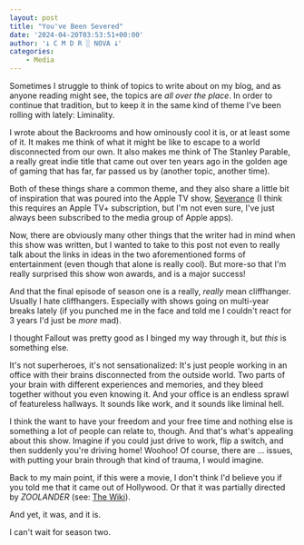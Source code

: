 ```yaml
---
layout: post
title: "You've Been Severed"
date: '2024-04-20T03:53:51+00:00'
author: '𐕣 C M D R ░ NOVA 𐕣'
categories:
    - Media
---
```


<!-- wp:paragraph -->
<p>Sometimes I struggle to think of topics to write about on my blog, and as anyone reading might see, the topics are <em>all over the place</em>. In order to continue that tradition, but to keep it in the same kind of theme I've been rolling with lately: Liminality.</p>
<!-- /wp:paragraph -->

<!-- wp:paragraph -->
<p>I wrote about the Backrooms and how ominously cool it is, or at least some of it. It makes me think of what it might be like to escape to a world disconnected from our own. It also makes me think of The Stanley Parable, a really great indie title that came out over ten years ago in the golden age of gaming that has far, far passed us by (another topic, another time).</p>
<!-- /wp:paragraph -->

<!-- wp:paragraph -->
<p>Both of these things share a common theme, and they also share a little bit of inspiration that was poured into the Apple TV show, <a href="https://tv.apple.com/us/show/severance/umc.cmc.1srk2goyh2q2zdxcx605w8vtx" target="_blank" rel="noreferrer noopener">Severance</a> (I think this requires an Apple TV+ subscription, but I'm not even sure, I've just always been subscribed to the media group of Apple apps).</p>
<!-- /wp:paragraph -->

<!-- wp:paragraph -->
<p>Now, there are obviously many other things that the writer had in mind when this show was written, but I wanted to take to this post not even to really talk about the links in ideas in the two aforementioned forms of entertainment (even though that alone is really cool). But more-so that I'm really surprised this show won awards, and is a major success!</p>
<!-- /wp:paragraph -->

<!-- wp:paragraph -->
<p>And that the final episode of season one is a really, <em>really</em> mean cliffhanger. Usually I hate cliffhangers. Especially with shows going on multi-year breaks lately (if you punched me in the face and told me I couldn't react for 3 years I'd just be <em>more</em> mad).</p>
<!-- /wp:paragraph -->

<!-- wp:paragraph -->
<p>I thought Fallout was pretty good as I binged my way through it, but <em>this</em> is something else.</p>
<!-- /wp:paragraph -->

<!-- wp:paragraph -->
<p>It's not superheroes, it's not sensationalized: It's just people working in an office with their brains disconnected from the outside world. Two parts of your brain with different experiences and memories, and they bleed together without you even knowing it. And your office is an endless sprawl of featureless hallways. It sounds like work, and it sounds like liminal hell.</p>
<!-- /wp:paragraph -->

<!-- wp:paragraph -->
<p>I think the want to have your freedom and your free time and nothing else is something a lot of people can relate to, though. And that's what's appealing about this show. Imagine if you could just drive to work, flip a switch, and then suddenly you're driving home! Woohoo! Of course, there are ... issues, with putting your brain through that kind of trauma, I would imagine.</p>
<!-- /wp:paragraph -->

<!-- wp:paragraph -->
<p>Back to my main point, if this were a movie, I don't think I'd believe you if you told me that it came out of Hollywood. Or that it was partially directed by <em>ZOOLANDER</em> (see: <a href="https://en.wikipedia.org/wiki/Severance_(TV_series)">The Wiki</a>).</p>
<!-- /wp:paragraph -->

<!-- wp:paragraph -->
<p>And yet, it was, and it is.</p>
<!-- /wp:paragraph -->

<!-- wp:paragraph -->
<p>I can't wait for season two.</p>
<!-- /wp:paragraph -->